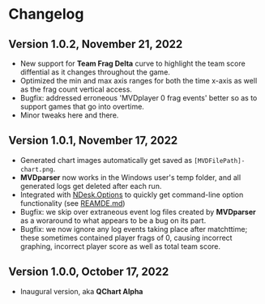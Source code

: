 # Changelog

## Version 1.0.2, November 21, 2022

- New support for **Team Frag Delta** curve to highlight the team score diffential as it changes throughout the game.
- Optimized the min and max axis ranges for both the time x-axis as well as the frag count vertical access.
- Bugfix: addressed erroneous 'MVDplayer 0 frag events' better so as to support games that go into overtime.
- Minor tweaks here and there.

## Version 1.0.1, November 17, 2022

- Generated chart images automatically get saved as `[MVDFilePath]-chart.png`.
- **MVDparser** now works in the Windows user's temp folder, and all generated logs get deleted after each run.
- Integrated with [NDesk.Options](https://github.com/gibbed/NDesk.Options) to quickly get command-line option functionality (see [REAMDE.md](https://github.com/delta42/qchart/blob/master/README.md))
- Bugfix: we skip over extraneous event log files created by **MVDparser** as a woraround to what appears to be a bug on its part.
- Bugfix: we now ignore any log events taking place after matchttime; these sometimes contained player frags of 0, causing incorrect graphing, incorrect player score as well as total team score.

## Version 1.0.0, October 17, 2022

- Inaugural version, aka **QChart Alpha**
